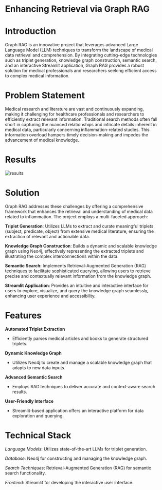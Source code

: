 # Enhancing Retrieval via Graph RAG
# Introduction
Graph RAG is an innovative project that leverages advanced Large Language Model (LLM) techniques to transform the landscape of medical data retrieval and comprehension. By integrating cutting-edge technologies such as triplet generation, knowledge graph construction, semantic search, and an interactive Streamlit application, Graph RAG provides a robust solution for medical professionals and researchers seeking efficient access to complex medical information.
# Problem Statement
Medical research and literature are vast and continuously expanding, making it challenging for healthcare professionals and researchers to efficiently extract relevant information. Traditional search methods often fall short in capturing the nuanced relationships and intricate details inherent in medical data, particularly concerning inflammation-related studies. This information overload hampers timely decision-making and impedes the advancement of medical knowledge.
# Results

![results](https://github.com/user-attachments/assets/19ff7525-cf88-4da0-bb82-19755ef2583a)

# Solution
Graph RAG addresses these challenges by offering a comprehensive framework that enhances the retrieval and understanding of medical data related to inflammation. The project employs a multi-faceted approach:

**Triplet Generation**: 
 Utilizes LLMs to extract and curate meaningful triplets (subject, predicate, object) from extensive medical literature, ensuring the extraction of relevant and actionable data.

**Knowledge Graph Construction**: 
 Builds a dynamic and scalable knowledge graph using Neo4j, effectively representing the extracted triplets and illustrating the complex interconnections within the data.

**Semantic Search**: 
 Implements Retrieval-Augmented Generation (RAG) techniques to facilitate sophisticated querying, allowing users to retrieve precise and contextually relevant information from the knowledge graph.

**Streamlit Application**: 
 Provides an intuitive and interactive interface for users to explore, visualize, and query the knowledge graph seamlessly, enhancing user experience and accessibility.
# Features

**Automated Triplet Extraction**
- Efficiently parses medical articles and books to generate structured triplets.

**Dynamic Knowledge Graph**
- Utilizes Neo4j to create and manage a scalable knowledge graph that adapts to new data inputs.

**Advanced Semantic Search**
- Employs RAG techniques to deliver accurate and context-aware search results.

**User-Friendly Interface**
- Streamlit-based application offers an interactive platform for data exploration and querying.
# Technical Stack
*Language Models*: Utilizes state-of-the-art LLMs for triplet generation.

*Database*: Neo4j for constructing and managing the knowledge graph.

*Search Techniques*: Retrieval-Augmented Generation (RAG) for semantic search functionality.

*Frontend*: Streamlit for developing the interactive user interface.


